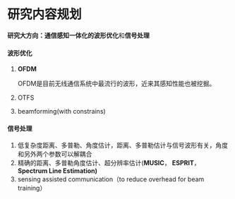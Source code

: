 # 研究内容规划

**研究大方向：**通信感知一体化的**波形优化**和**信号处理**

#### 波形优化

1. **OFDM**

   OFDM是目前无线通信系统中最流行的波形，近来其感知性能也被挖掘。

2. OTFS

3. beamforming(with constrains)

#### **信号处理**

1. 低复杂度距离、多普勒、角度估计，距离、多普勒估计与信号波形有关，角度和另外两个参数可以解耦合
2. 精确的距离、多普勒角度估计、超分辨率估计(**MUSIC**， **ESPRIT**， **Spectrum Line Estimation)**
3. sensing assisted communication（to reduce overhead for beam training）

